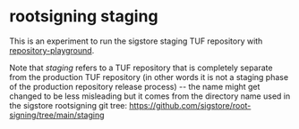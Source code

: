 # rootsigning staging

This is an experiment to run the sigstore staging TUF repository with [repository-playground](https://github.com/jku/repository-playground/blob/main/playground/).

Note that _staging_ refers to a TUF repository that is completely separate from the production TUF repository (in other words it is not a staging phase of the production repository release process) -- the name might get changed to be less misleading but it comes from the directory name used in the sigstore rootsigning git tree: https://github.com/sigstore/root-signing/tree/main/staging

